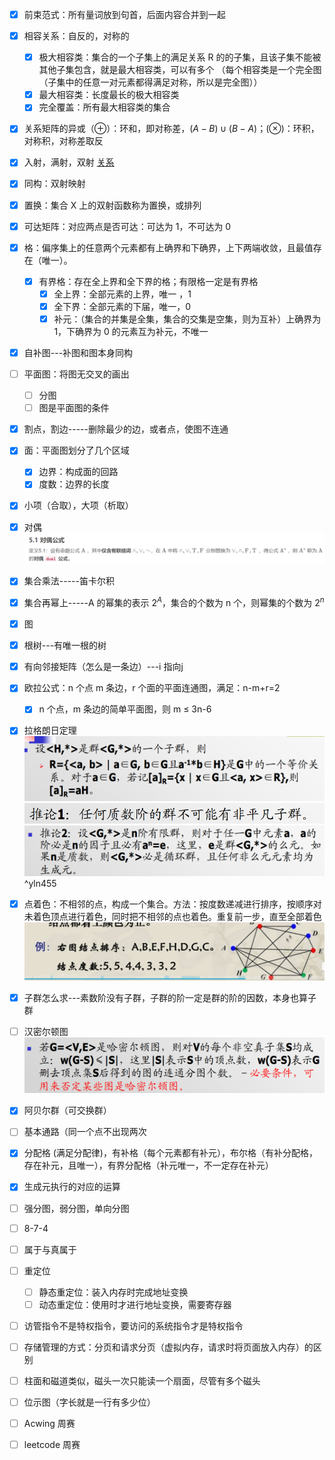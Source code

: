 
- [x] 前束范式：所有量词放到句首，后面内容合并到一起
- [x] 相容关系：自反的，对称的
	- [x] 极大相容类：集合的一个子集上的满足关系 R 的的子集，且该子集不能被其他子集包含，就是最大相容类，可以有多个 （每个相容类是一个完全图（子集中的任意一对元素都得满足对称，所以是完全图））
	- [x] 最大相容类：长度最长的极大相容类
	- [x] 完全覆盖：所有最大相容类的集合
- [x] 关系矩阵的异或（$\oplus$）：环和，即对称差，$(A-B)\cup(B-A)$；($\otimes$)：环积，对称积，对称差取反
- [x] 入射，满射，双射 [关系](离散数学/关系.md#^oenrac)
- [x] 同构：双射映射
- [x] 置换：集合 X 上的双射函数称为置换，或排列
- [x] 可达矩阵：对应两点是否可达：可达为 1，不可达为 0
- [x] 格：偏序集上的任意两个元素都有上确界和下确界，上下两端收敛，且最值存在（唯一）。
	- [x] 有界格：存在全上界和全下界的格；有限格一定是有界格
		- [x] 全上界：全部元素的上界，唯一 ，1
		- [x] 全下界：全部元素的下届，唯一，0
		- [x] 补元：（集合的并集是全集，集合的交集是空集，则为互补）上确界为 1，下确界为 0 的元素互为补元，不唯一
- [x] 自补图---补图和图本身同构
- [ ] 平面图：将图无交叉的画出
	- [ ] 分图
	- [ ] 图是平面图的条件
- [x] 割点，割边-----删除最少的边，或者点，使图不连通
- [x] 面：平面图划分了几个区域
	- [x] 边界：构成面的回路
	- [x] 度数：边界的长度
- [x] 小项（合取），大项（析取）
- [x] 对偶![](附件/Pasted%20image%2020230318212533.png)
- [x] 集合乘法-----笛卡尔积
- [x] 集合再幂上-----A 的幂集的表示 $2^A$，集合的个数为 n 个，则幂集的个数为 $2^n$
- [x] 图
- [x] 根树---有唯一根的树
- [x] 有向邻接矩阵（怎么是一条边）---i 指向j
- [x] 欧拉公式：n 个点 m 条边，r 个面的平面连通图，满足：n-m+r=2
	- [x] n 个点，m 条边的简单平面图，则 m $\le$ 3n-6
- [x] 拉格朗日定理![](附件/Pasted%20image%2020230318223440.png) ![](附件/Pasted%20image%2020230318223501.png) ![](附件/Pasted%20image%2020230318223516.png)  ^yln455
- [x] 点着色：不相邻的点，构成一个集合。方法：按度数递减进行排序，按顺序对未着色顶点进行着色，同时把不相邻的点也着色。重复前一步，直至全部着色![](附件/Pasted%20image%2020230317212614.png)
- [x] 子群怎么求---素数阶没有子群，子群的阶一定是群的阶的因数，本身也算子群
- [ ] 汉密尔顿图![](附件/Pasted%20image%2020230321092912.png)
- [x] 阿贝尔群（可交换群）
- [ ] 基本通路（同一个点不出现两次
- [x] 分配格 (满足分配律)，有补格（每个元素都有补元），布尔格（有补分配格，存在补元，且唯一），有界分配格（补元唯一，不一定存在补元）
- [x] 生成元执行的对应的运算
- [ ] 强分图，弱分图，单向分图
- [ ] 8-7-4
- [ ] 属于与真属于

 - [ ] 重定位
	 - [ ] 静态重定位：装入内存时完成地址变换
	 - [ ] 动态重定位：使用时才进行地址变换，需要寄存器
 - [ ] 访管指令不是特权指令，要访问的系统指令才是特权指令
 - [ ] 存储管理的方式：分页和请求分页（虚拟内存，请求时将页面放入内存）的区别
 - [ ] 柱面和磁道类似，磁头一次只能读一个扇面，尽管有多个磁头
 - [ ] 位示图（字长就是一行有多少位）

- [ ] Acwing 周赛
- [ ] leetcode 周赛